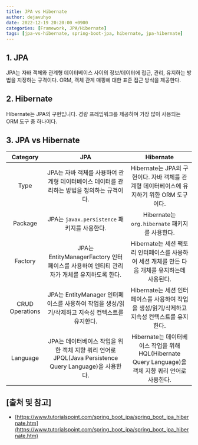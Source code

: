 ```yaml
---
title: JPA vs Hibernate
author: dejavuhyo
date: 2022-12-19 20:20:00 +0900
categories: [Framework, JPA/Hibernate]
tags: [jpa-vs-hibernate, spring-boot-jpa, hibernate, jpa-hibernate]
---
```


## 1. JPA
JPA는 자바 객체와 관계형 데이터베이스 사이의 정보/데이터에 접근, 관리, 유지하는 방법을 지정하는 규격이다. ORM, 객체 관계 매핑에 대한 표준 접근 방식을 제공한다.

## 2. Hibernate
Hibernate는 JPA의 구현입니다. 경량 프레임워크를 제공하며 가장 많이 사용되는 ORM 도구 중 하나이다.

## 3. JPA vs Hibernate

| Category | JPA | Hibernate |
|:-----:|:-----:|:-----:|
| Type | JPA는 자바 객체를 사용하여 관계형 데이터베이스 데이터를 관리하는 방법을 정의하는 규격이다. | Hibernate는 JPA의 구현이다. 자바 객체를 관계형 데이터베이스에 유지하기 위한 ORM 도구이다. |
| Package | JPA는 `javax.persistence` 패키지를 사용한다. | Hibernate는 `org.hibernate` 패키지를 사용한다. |
| Factory | JPA는 EntityManagerFactory 인터페이스를 사용하여 엔티티 관리자가 개체를 유지하도록 한다. | Hibernate는 세션 팩토리 인터페이스를 사용하여 세션 개체를 만든 다음 개체를 유지하는데 사용된다. |
| CRUD Operations | JPA는 EntityManager 인터페이스를 사용하여 작업을 생성/읽기/삭제하고 지속성 컨텍스트를 유지한다. | Hibernate는 세션 인터페이스를 사용하여 작업을 생성/읽기/삭제하고 지속성 컨텍스트를 유지한다. |
| Language | JPA는 데이터베이스 작업을 위한 객체 지향 쿼리 언어로 JPQL(Java Persistence Query Language)을 사용한다. | Hibernate는 데이터베이스 작업을 위해 HQL(Hibernate Query Language)을 객체 지향 쿼리 언어로 사용한다. |

## [출처 및 참고]
* [https://www.tutorialspoint.com/spring_boot_jpa/spring_boot_jpa_hibernate.htm](https://www.tutorialspoint.com/spring_boot_jpa/spring_boot_jpa_hibernate.htm)
